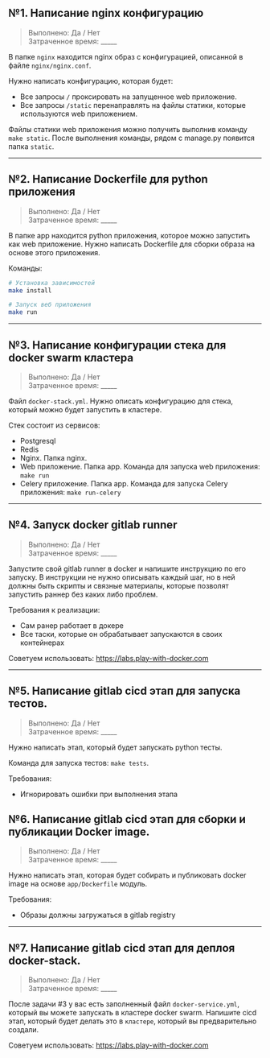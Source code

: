 
## №1. Написание nginx конфигурацию

> Выполнено: Да / Нет  
> Затраченное время: _____

В папке `nginx` находится nginx образ с конфигурацией, описанной в файле `nginx/nginx.conf`.

Нужно написать конфигурацию, которая будет:

- Все запросы `/` проксировать на запущенное web приложение.
- Все запросы `/static` перенаправлять на файлы статики, которые используются web приложением.

Файлы статики web приложения можно получить выполнив команду `make static`. После выполнения команды, рядом с manage.py появится папка `static`.

----

## №2. Написание Dockerfile для python приложения

> Выполнено: Да / Нет  
> Затраченное время: _____

В папке app находится python приложения, которое можно запустить как web приложение. Нужно написать Dockerfile для сборки образа на основе этого приложения.

Команды:

```bash
# Установка зависимостей
make install

# Запуск веб приложения
make run
```

----


## №3. Написание конфигурации стека для docker swarm кластера

> Выполнено: Да / Нет  
> Затраченное время: _____

Файл `docker-stack.yml`. Нужно описать конфигурацию для стека, который можно будет запустить в кластере.

Стек состоит из сервисов:

- Postgresql
- Redis
- Nginx. Папка nginx.
- Web приложение. Папка app. Команда для запуска web приложения: `make run`
- Celery приложение. Папка app. Команда для запуска Celery приложения: `make run-celery`

----

## №4. Запуск docker gitlab runner 

> Выполнено: Да / Нет  
> Затраченное время: _____

Запустите свой gitlab runner в docker и напишите инструкцию по его запуску. В инструкции не нужно описывать каждый шаг, но в ней должны быть скрипты и связные материалы, которые позволят запустить раннер без каких либо проблем.

Требования к реализации:

- Сам ранер работает в докере
- Все таски, которые он обрабатывает запускаются в своих контейнерах

Советуем использовать: https://labs.play-with-docker.com

----

## №5. Написание gitlab cicd этап для запуска тестов.

> Выполнено: Да / Нет  
> Затраченное время: _____

Нужно написать этап, который будет запускать python тесты.

Команда для запуска тестов: `make tests`. 

Требования:

- Игнорировать ошибки при выполнения этапа

## №6. Написание gitlab cicd этап для сборки и публикации Docker image.

> Выполнено: Да / Нет  
> Затраченное время: _____

Нужно написать этап, которая будет собирать и публиковать docker image на основе `app/Dockerfile` модуль.

Требования:

- Образы должны загружаться в gitlab registry

----

## №7. Написание gitlab cicd этап для деплоя docker-stack.

> Выполнено: Да / Нет  
> Затраченное время: _____

После задачи #3 у вас есть заполненный файл `docker-service.yml`, который вы можете запускать в кластере docker swarm. Напишите cicd этап, который будет делать это в `кластере`, который вы предварительно создали.

Советуем использовать: https://labs.play-with-docker.com